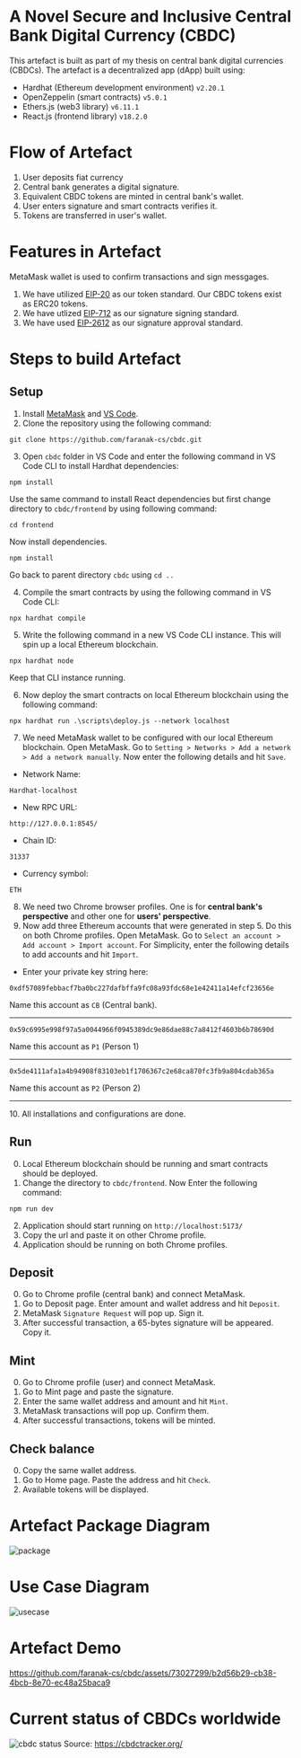# A Novel Secure and Inclusive Central Bank Digital Currency (CBDC)
This artefact is built as part of my thesis on central bank digital currencies (CBDCs). The artefact is a decentralized app (dApp) built using:
- Hardhat (Ethereum development environment) `v2.20.1`
- OpenZeppelin (smart contracts) `v5.0.1`
- Ethers.js (web3 library) `v6.11.1`
- React.js (frontend library) `v18.2.0`
# Flow of Artefact
1. User deposits fiat currency
2. Central bank generates a digital signature.
3. Equivalent CBDC tokens are minted in central bank's wallet. 
4. User enters signature and smart contracts verifies it.
5. Tokens are transferred in user's wallet.
# Features in Artefact
MetaMask wallet is used to confirm transactions and sign messgages.
1. We have utilized [EIP-20](https://eips.ethereum.org/EIPS/eip-20) as our token standard. Our CBDC tokens exist as ERC20 tokens.
2. We have utlized [EIP-712](https://eips.ethereum.org/EIPS/eip-712) as our signature signing standard. 
3. We have used [EIP-2612](https://eips.ethereum.org/EIPS/eip-2612) as our signature approval standard.
# Steps to build Artefact
## Setup
1. Install [MetaMask](https://chromewebstore.google.com/detail/metamask/nkbihfbeogaeaoehlefnkodbefgpgknn) and [VS Code](https://code.visualstudio.com/).
2. Clone the repository using the following command:
```
git clone https://github.com/faranak-cs/cbdc.git
```
3. Open `cbdc` folder in VS Code and enter the following command in VS Code CLI to install Hardhat dependencies:
```
npm install
```
Use the same command to install React dependencies but first change directory to `cbdc/frontend` by using following command:
```
cd frontend
```
Now install dependencies.
```
npm install
```
Go back to parent directory `cbdc` using `cd ..`

4. Compile the smart contracts by using the following command in VS Code CLI:
```
npx hardhat compile
```
5. Write the following command in a new VS Code CLI instance. This will spin up a local Ethereum blockchain.
```
npx hardhat node
```
Keep that CLI instance running.

6. Now deploy the smart contracts on local Ethereum blockchain using the following command:
```
npx hardhat run .\scripts\deploy.js --network localhost
```
7. We need MetaMask wallet to be configured with our local Ethereum blockchain. Open MetaMask. Go to `Setting > Networks > Add a network > Add a network manually`. Now enter the following details and hit `Save`.

- Network Name:
```
Hardhat-localhost
```
- New RPC URL:
```
http://127.0.0.1:8545/
```
- Chain ID:
```
31337
```
- Currency symbol:
```
ETH
```
8. We need two Chrome browser profiles. One is for **central bank's perspective** and other one for **users' perspective**.
9. Now add three Ethereum accounts that were generated in step 5. Do this on both Chrome profiles. Open MetaMask. Go to `Select an account > Add account > Import account`. For Simplicity, enter the following details to add accounts and hit `Import`. 

- Enter your private key string here:
```
0xdf57089febbacf7ba0bc227dafbffa9fc08a93fdc68e1e42411a14efcf23656e
```
Name this account as `CB` (Central bank).
<hr>

```
0x59c6995e998f97a5a0044966f0945389dc9e86dae88c7a8412f4603b6b78690d
```
Name this account as `P1` (Person 1)
<hr>

```
0x5de4111afa1a4b94908f83103eb1f1706367c2e68ca870fc3fb9a804cdab365a
```
Name this account as `P2` (Person 2)
<hr>
10. All installations and configurations are done.

## Run
0. Local Ethereum blockchain should be running and smart contracts should be deployed.
1. Change the directory to `cbdc/frontend`. Now Enter the following command:
```
npm run dev
```
2. Application should start running on `http://localhost:5173/`
3. Copy the url and paste it on other Chrome profile.
4. Application should be running on both Chrome profiles.
## Deposit
0. Go to Chrome profile (central bank) and connect MetaMask.
1. Go to Deposit page. Enter amount and wallet address and hit `Deposit`.
2. MetaMask `Signature Request` will pop up. Sign it.
3. After successful transaction, a 65-bytes signature will be appeared. Copy it.
## Mint
0. Go to Chrome profile (user) and connect MetaMask.
1. Go to Mint page and paste the signature.
2. Enter the same wallet address and amount and hit `Mint`.
3. MetaMask transactions will pop up. Confirm them.
4. After successful transactions, tokens will be minted. 
## Check balance
0. Copy the same wallet address.
1. Go to Home page. Paste the address and hit `Check`.
2. Available tokens will be displayed.
# Artefact Package Diagram
![package](https://github.com/faranak-cs/cbdc/assets/73027299/aeaae73e-0a67-4067-8429-04bc57739222)
# Use Case Diagram
![usecase](https://github.com/faranak-cs/cbdc/assets/73027299/cfc27d22-b1f3-498d-836f-436db2fc0277)
# Artefact Demo
https://github.com/faranak-cs/cbdc/assets/73027299/b2d56b29-cb38-4bcb-8e70-ec48a25baca9
# Current status of CBDCs worldwide 
![cbdc status](https://github.com/faranak-cs/cbdc/assets/73027299/74c1c22e-fcde-4077-968e-70e231e248c1)
Source: https://cbdctracker.org/
